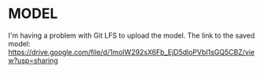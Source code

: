 # MODEL
I'm having a problem with Git LFS to upload the model.
The link to the saved model:
https://drive.google.com/file/d/1moIW292sX6Fb_EjD5dloPVbI1sGQ5CBZ/view?usp=sharing
